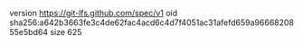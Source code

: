 version https://git-lfs.github.com/spec/v1
oid sha256:a642b3663fe3c4de62fac4acd6c4d7f4051ac31afefd659a9666820855e5bd64
size 625
